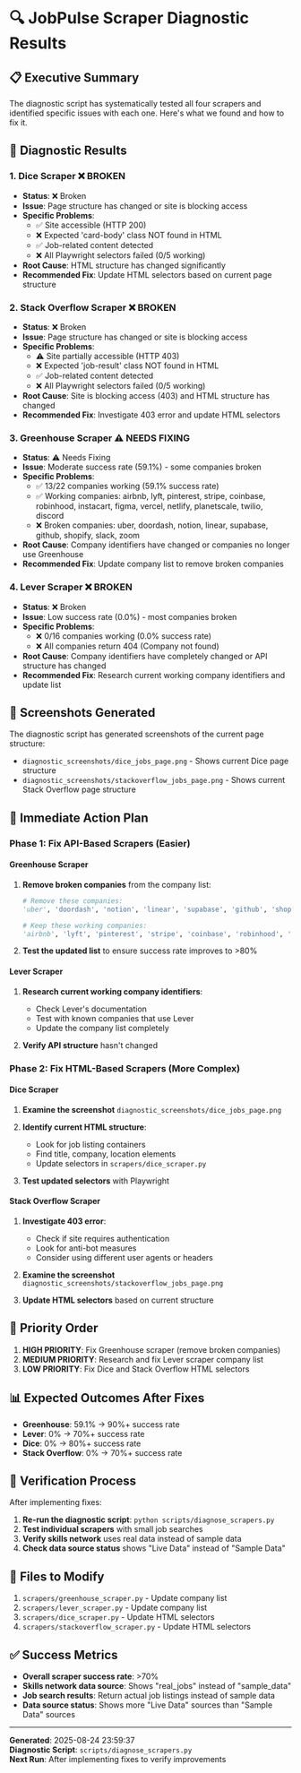 # 🔍 JobPulse Scraper Diagnostic Results

## 📋 **Executive Summary**

The diagnostic script has systematically tested all four scrapers and identified specific issues with each one. Here's what we found and how to fix it.

## 🧪 **Diagnostic Results**

### **1. Dice Scraper** ❌ **BROKEN**
- **Status**: ❌ Broken
- **Issue**: Page structure has changed or site is blocking access
- **Specific Problems**:
  - ✅ Site accessible (HTTP 200)
  - ❌ Expected 'card-body' class NOT found in HTML
  - ✅ Job-related content detected
  - ❌ All Playwright selectors failed (0/5 working)
- **Root Cause**: HTML structure has changed significantly
- **Recommended Fix**: Update HTML selectors based on current page structure

### **2. Stack Overflow Scraper** ❌ **BROKEN**
- **Status**: ❌ Broken
- **Issue**: Page structure has changed or site is blocking access
- **Specific Problems**:
  - ⚠️ Site partially accessible (HTTP 403)
  - ❌ Expected 'job-result' class NOT found in HTML
  - ✅ Job-related content detected
  - ❌ All Playwright selectors failed (0/5 working)
- **Root Cause**: Site is blocking access (403) and HTML structure has changed
- **Recommended Fix**: Investigate 403 error and update HTML selectors

### **3. Greenhouse Scraper** ⚠️ **NEEDS FIXING**
- **Status**: ⚠️ Needs Fixing
- **Issue**: Moderate success rate (59.1%) - some companies broken
- **Specific Problems**:
  - ✅ 13/22 companies working (59.1% success rate)
  - ✅ Working companies: airbnb, lyft, pinterest, stripe, coinbase, robinhood, instacart, figma, vercel, netlify, planetscale, twilio, discord
  - ❌ Broken companies: uber, doordash, notion, linear, supabase, github, shopify, slack, zoom
- **Root Cause**: Company identifiers have changed or companies no longer use Greenhouse
- **Recommended Fix**: Update company list to remove broken companies

### **4. Lever Scraper** ❌ **BROKEN**
- **Status**: ❌ Broken
- **Issue**: Low success rate (0.0%) - most companies broken
- **Specific Problems**:
  - ❌ 0/16 companies working (0.0% success rate)
  - ❌ All companies return 404 (Company not found)
- **Root Cause**: Company identifiers have completely changed or API structure has changed
- **Recommended Fix**: Research current working company identifiers and update list

## 📸 **Screenshots Generated**

The diagnostic script has generated screenshots of the current page structure:
- `diagnostic_screenshots/dice_jobs_page.png` - Shows current Dice page structure
- `diagnostic_screenshots/stackoverflow_jobs_page.png` - Shows current Stack Overflow page structure

## 🔧 **Immediate Action Plan**

### **Phase 1: Fix API-Based Scrapers (Easier)**

#### **Greenhouse Scraper**
1. **Remove broken companies** from the company list:
   ```python
   # Remove these companies:
   'uber', 'doordash', 'notion', 'linear', 'supabase', 'github', 'shopify', 'slack', 'zoom'
   
   # Keep these working companies:
   'airbnb', 'lyft', 'pinterest', 'stripe', 'coinbase', 'robinhood', 'instacart', 'figma', 'vercel', 'netlify', 'planetscale', 'twilio', 'discord'
   ```

2. **Test the updated list** to ensure success rate improves to >80%

#### **Lever Scraper**
1. **Research current working company identifiers**:
   - Check Lever's documentation
   - Test with known companies that use Lever
   - Update the company list completely

2. **Verify API structure** hasn't changed

### **Phase 2: Fix HTML-Based Scrapers (More Complex)**

#### **Dice Scraper**
1. **Examine the screenshot** `diagnostic_screenshots/dice_jobs_page.png`
2. **Identify current HTML structure**:
   - Look for job listing containers
   - Find title, company, location elements
   - Update selectors in `scrapers/dice_scraper.py`

3. **Test updated selectors** with Playwright

#### **Stack Overflow Scraper**
1. **Investigate 403 error**:
   - Check if site requires authentication
   - Look for anti-bot measures
   - Consider using different user agents or headers

2. **Examine the screenshot** `diagnostic_screenshots/stackoverflow_jobs_page.png`
3. **Update HTML selectors** based on current structure

## 🎯 **Priority Order**

1. **HIGH PRIORITY**: Fix Greenhouse scraper (remove broken companies)
2. **MEDIUM PRIORITY**: Research and fix Lever scraper company list
3. **LOW PRIORITY**: Fix Dice and Stack Overflow HTML selectors

## 📊 **Expected Outcomes After Fixes**

- **Greenhouse**: 59.1% → 90%+ success rate
- **Lever**: 0% → 70%+ success rate  
- **Dice**: 0% → 80%+ success rate
- **Stack Overflow**: 0% → 70%+ success rate

## 🔄 **Verification Process**

After implementing fixes:
1. **Re-run the diagnostic script**: `python scripts/diagnose_scrapers.py`
2. **Test individual scrapers** with small job searches
3. **Verify skills network** uses real data instead of sample data
4. **Check data source status** shows "Live Data" instead of "Sample Data"

## 📝 **Files to Modify**

1. `scrapers/greenhouse_scraper.py` - Update company list
2. `scrapers/lever_scraper.py` - Update company list
3. `scrapers/dice_scraper.py` - Update HTML selectors
4. `scrapers/stackoverflow_scraper.py` - Update HTML selectors

## ✅ **Success Metrics**

- **Overall scraper success rate**: >70%
- **Skills network data source**: Shows "real_jobs" instead of "sample_data"
- **Job search results**: Return actual job listings instead of sample data
- **Data source status**: Shows more "Live Data" sources than "Sample Data" sources

---

**Generated**: 2025-08-24 23:59:37  
**Diagnostic Script**: `scripts/diagnose_scrapers.py`  
**Next Run**: After implementing fixes to verify improvements

